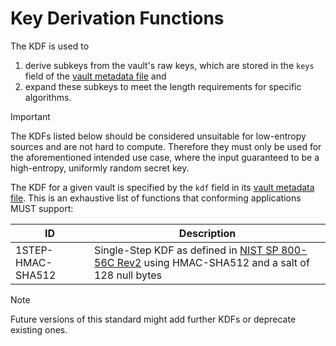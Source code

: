 # Key Derivation Functions

The KDF is used to
1. derive subkeys from the vault's raw keys, which are stored in the `keys` field of the [vault metadata file](../vault%20metadata/README.md) and
2. expand these subkeys to meet the length requirements for specific algorithms.

> [!IMPORTANT]
> The KDFs listed below should be considered unsuitable for low-entropy sources and are not hard to compute. Therefore they must only be used for the aforementioned intended use case, where the input guaranteed to be a high-entropy, uniformly random secret key.

The KDF for a given vault is specified by the `kdf` field in its [vault metadata file](../vault%20metadata/README.md). This is an exhaustive list of functions that conforming applications MUST support:

| ID                | Description                       |
|-------------------|-----------------------------------|
| 1STEP-HMAC-SHA512 | Single-Step KDF as defined in [NIST SP 800-56C Rev2](https://doi.org/10.6028/NIST.SP.800-56Cr2) using HMAC-SHA512 and a salt of 128 null bytes |

> [!NOTE]
> Future versions of this standard might add further KDFs or deprecate existing ones.
